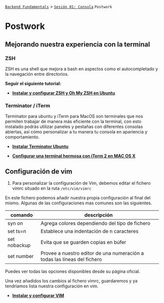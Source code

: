 [`Backend Fundamentals`](../../README.md) > [`Sesión 01: Consola`](../README.md) `Postwork`

# Postwork

## **Mejorando nuestra experiencia con la terminal**

### **ZSH**

ZSH es una shell que mejora a bash en aspectos como el autocompletado y la navegación entre directorios.

**Seguir el siguiente tutorial:**

+ **[Instalar y configurar ZSH y Oh My ZSH en Ubuntu](https://www.asanzdiego.com/2018/04/instalar-y-configurar-zsh-y-ohmyzsh-en-ubuntu.html)**

### **Terminator / iTerm**

Terminator para ubuntu y iTerm para MacOS son terminales que nos permiten trabajar de manera más eficiente con la terminal, con esto instalado podrás utilizar paneles y pestañas con diferentes consolas abiertas, así cómo personalizar a tu manera tu consola en apariencia y comportamiento.

+ **[Instalar Terminator Ubuntu](https://www.ingenieriazeros.com/2018/03/instalar-terminator-ubuntu.html)**

+ **[Configurar una terminal hermosa con iTerm 2 en MAC OS X](https://jonalvarezz.com/articles/configurar-una-terminal-hermosa-con-iterm2/)**

## **Configuración de vim**

1. Para personalizar la configuración de Vim, debemos editar el fichero vimrc situado en la ruta `/etc/vim/vimrc`

En este fichero podemos añadir nuestra propia configuración al final del mismo. Algunas de las configuraciones mas comunes son las siguientes.

| comando      | descripción                                                              |
|--------------|--------------------------------------------------------------------------|
| syn on       | Agrega colores dependiendo del tipo de fichero                           |
| set ts=n     | Establece una indentación de n caracteres                                |
| set nobackup | Evita que se guarden copias en búfer                                     |
| set number   | Provee a nuestro editor de una numeración a todas las líneas del fichero |

Puedes ver todas las opciones disponibles desde su página oficial.

Una vez añadidos los cambios al fichero vimrc, guardaremos y ya tendríamos lista nuestra configuración en vim.

+ **[Instalar y configurar VIM](https://intervia.com/doc/instalar-y-configurar-vim/)**
